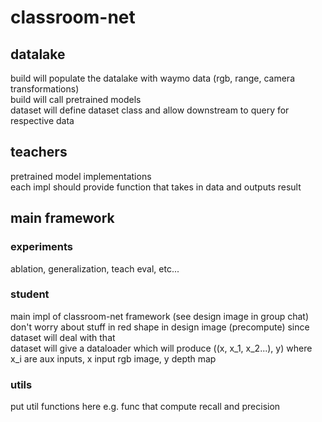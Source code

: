 # classroom-net

## datalake
build will populate the datalake with waymo data (rgb, range, camera transformations) \
build will call pretrained models \
dataset will define dataset class and allow downstream to query for respective data

## teachers
pretrained model implementations \
each impl should provide function that takes in data and outputs result

## main framework
### experiments
ablation, generalization, teach eval, etc...

### student
main impl of classroom-net framework (see design image in group chat) \
don't worry about stuff in red shape in design image (precompute) since dataset will deal with that \
dataset will give a dataloader which will produce ((x, x_1, x_2...), y) where x_i are aux inputs, x input rgb image, y depth map

### utils
put util functions here e.g. func that compute recall and precision
